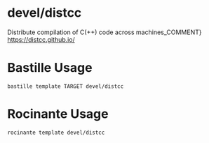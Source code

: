 # devel/distcc
Distribute compilation of C(++) code across machines_COMMENT}
https://distcc.github.io/

# Bastille Usage
```shell
bastille template TARGET devel/distcc
```

# Rocinante Usage
```shell
rocinante template devel/distcc
```
